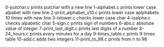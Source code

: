 0-putchar.c prints putchar with a new line
1-alphabet.c prints lower case alpabet with new line
2-print_alphabet_x10.c prints lower case aplphabets 10 times with new line
3-islower.c checks lower case char
4-isalpha.c checks alpabetic char
5-sign.c prints sign of numbers
6-abs.c absolute value of integer
7-print_last_digit.c prints last digits of a number
8-24_hours.c prints every minutes for a day
9-times_table.c prints 9 times table
10-add.c adds two integers
11-print_to_98.c prints from n to 98
